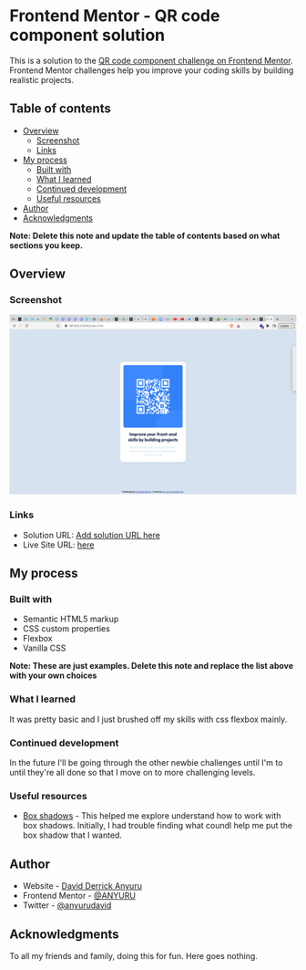 # Frontend Mentor - QR code component solution

This is a solution to the [QR code component challenge on Frontend Mentor](https://www.frontendmentor.io/challenges/qr-code-component-iux_sIO_H). Frontend Mentor challenges help you improve your coding skills by building realistic projects. 

## Table of contents

- [Overview](#overview)
  - [Screenshot](#screenshot)
  - [Links](#links)
- [My process](#my-process)
  - [Built with](#built-with)
  - [What I learned](#what-i-learned)
  - [Continued development](#continued-development)
  - [Useful resources](#useful-resources)
- [Author](#author)
- [Acknowledgments](#acknowledgments)

**Note: Delete this note and update the table of contents based on what sections you keep.**

## Overview

### Screenshot

![](./screenshot.png)

### Links

- Solution URL: [Add solution URL here](https://your-solution-url.com)
- Live Site URL: [here](https://mellow-mermaid-92344d.netlify.app)

## My process

### Built with

- Semantic HTML5 markup
- CSS custom properties
- Flexbox
- Vanilla CSS


**Note: These are just examples. Delete this note and replace the list above with your own choices**

### What I learned
It was pretty basic and I just brushed off my skills with css flexbox mainly.


### Continued development
In the future I'll be going through the other newbie challenges until I'm to until they're all done so that I move on to more challenging levels.


### Useful resources

- [Box shadows](https://css-tricks.com/almanac/properties/b/box-shadow/) - This helped me explore understand how to work with box shadows. Initially, I had trouble finding what coundl help me put the box shadow that I wanted.

## Author

- Website - [David Derrick Anyuru](https://anyuru.github.io/)
- Frontend Mentor - [@ANYURU](https://www.frontendmentor.io/profile/ANYURU)
- Twitter - [@anyurudavid](https://twitter.com/anyurudavid)


## Acknowledgments
To all my friends and family, doing this for fun. Here goes nothing.

